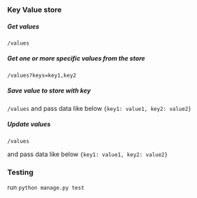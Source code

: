 ### Key Value store


##### Get values
``
/values
``

##### Get one or more specific values from the store
``
/values?keys=key1,key2
``

##### Save value to store with key
``
/values
``
and pass data like below
``
{key1: value1, key2: value2}
``

##### Update values
``
/values
``

and pass data like below
``
{key1: value1, key2: value2}
``

### Testing
run
``
python manage.py test
``